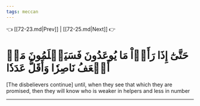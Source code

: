```yaml
---
tags: meccan
---
```


👈 [[72-23.md|Prev]] | [[72-25.md|Next]] 👉

# حَتَّىٰٓ إِذَا رَأَوۡاْ مَا يُوعَدُونَ فَسَيَعۡلَمُونَ مَنۡ أَضۡعَفُ نَاصِرٗا وَأَقَلُّ عَدَدٗا

[The disbelievers continue] until, when they see that which they are promised, then they will know who is weaker in helpers and less in number

---

